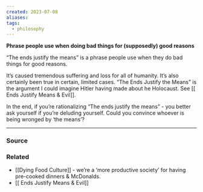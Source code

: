 ```yaml
---
created: 2023-07-08
aliases: 
tags:
  - philosophy
---
```

**Phrase people use when doing bad things for (supposedly) good reasons**

“The ends justify the means” is a phrase people use when they do bad things for good reasons.

It’s caused tremendous suffering and loss for all of humanity. It’s also certainly been true in certain, limited cases. “The Ends Justify the Means” is the argument I could imagine Hitler having made about he Holocaust. See [[ Ends Justify Means  & Evil]].

In the end, if you’re rationalizing “The ends justify the means” - you better ask yourself if you’re deluding yourself. Could you convince whoever is being wronged by ‘the means’?

****
### Source

### Related
- [[Dying Food Culture]] - we’re a ‘more productive society’ for having pre-cooked dinners & McDonalds.
- [[ Ends Justify Means  & Evil]]